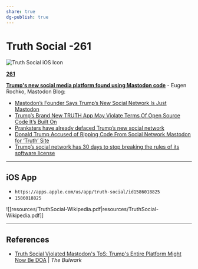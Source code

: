 ```yaml
---
share: true
dg-publish: true
---
```

# Truth Social -261

![Truth Social iOS Icon](https://user-images.githubusercontent.com/43663476/139472376-3573ead8-d9b1-43a2-90dc-7ba228c8100e.png)

[**261**](https://github.com/extratone/bilge/issues/261)

[**Trump's new social media platform found using Mastodon code**](https://blog.joinmastodon.org/2021/10/trumps-new-social-media-platform-found-using-mastodon-code/) - Eugen Rochko, Mastodon Blog:

  - [Mastodon’s Founder Says Trump’s New Social Network Is Just Mastodon](https://www.vice.com/en/article/5dgm5k/truth-social-is-mastodon-trump)
  - [Trump’s Brand New TRUTH App May Violate Terms Of Open Source Code It’s Built On](https://talkingpointsmemo.com/muckraker/nice-start-trumps-truth-app-may-violate-terms-of-open-source-code-its-built-on)
  - [Pranksters have already defaced Trump’s new social network](https://www.washingtonpost.com/technology/2021/10/21/trump-truth-social-fake-accounts/)
  - [Donald Trump Accused of Ripping Code From Social Network Mastodon for ‘Truth’ Site](https://www.newsweek.com/donald-trump-accused-ripping-code-social-network-mastodon-truth-site-1641343)
  - [Trump’s social network has 30 days to stop breaking the rules of its software license](https://www.theverge.com/2021/10/22/22740354/trump-truth-social-network-spac-mastodon-license-software-freedom-conservancy)

***

## iOS App
- `https://apps.apple.com/us/app/truth-social/id1586018825`
- `1586018825`

![[resources/TruthSocial-Wikipedia.pdf|resources/TruthSocial-Wikipedia.pdf]]

***
## References
- [Truth Social Violated Mastodon's ToS; Trump's Entire Platform Might Now Be DOA](https://www.thebulwark.com/truth-social-violated-mastodons-tos-trumps-entire-platform-might-now-be-doa/) | *The Bulwark*